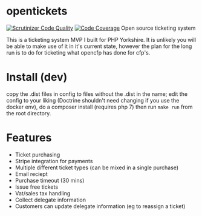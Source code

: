 # opentickets
[![Scrutinizer Code Quality](https://scrutinizer-ci.com/g/carnage/opentickets/badges/quality-score.png?b=master)](https://scrutinizer-ci.com/g/carnage/opentickets/?branch=master) [![Code Coverage](https://scrutinizer-ci.com/g/carnage/opentickets/badges/coverage.png?b=master)](https://scrutinizer-ci.com/g/carnage/opentickets/?branch=master)
Open source ticketing system

This is a ticketing system MVP I built for PHP Yorkshire. It is unlikely you will be able to make use of it in it's 
current state, however the plan for the long run is to do for ticketing what opencfp has done for cfp's.

# Install (dev)

copy the .dist files in config to files without the .dist in the name; edit the config to your liking 
(Doctrine shouldn't need changing if you use the docker env), do a composer install (requires php 7) 
then run `make run` from the root directory. 

# Features

- Ticket purchasing
- Stripe integration for payments
- Multiple different ticket types (can be mixed in a single purchase)
- Email reciept
- Purchase timeout (30 mins)
- Issue free tickets
- Vat/sales tax handling
- Collect delegate information
- Customers can update delegate information (eg to reassign a ticket)
